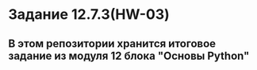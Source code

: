 # Задание 12.7.3(HW-03)
## В этом репозитории  хранится  итоговое задание из модуля 12  блока "Основы Python"